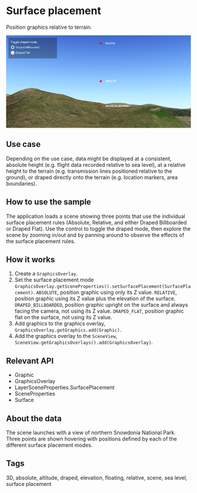 # Surface placement

Position graphics relative to terrain.

![](SurfacePlacement.png)

## Use case

Depending on the use case, data might be displayed at a consistent, absolute height (e.g. flight data recorded relative to sea level), at a relative height to the terrain (e.g. transmission lines positioned relative to the ground), or draped directly onto the terrain (e.g. location markers, area boundaries).

## How to use the sample

The application loads a scene showing three points that use the individual surface placement rules (Absolute, Relative, and either Draped Billboarded or Draped Flat). Use the control to toggle the draped mode, then explore the scene by zooming in/out and by panning around to observe the effects of the surface placement rules.

## How it works

1. Create a `GraphicsOverlay`.
2. Set the surface placement mode `GraphicsOverlay.getSceneProperties().setSurfacePlacement(SurfacePlacement)`.
    `ABSOLUTE`, position graphic using only its Z value.
    `RELATIVE`, position graphic using its Z value plus the elevation of the surface.
    `DRAPED_BILLBOARDED`, position graphic upright on the surface and always facing the camera, not using its Z value.
    `DRAPED_FLAT`, position graphic flat on the surface, not using its Z value.
3. Add graphics to the graphics overlay, `GraphicsOverlay.getGraphics.add(Graphic)`.
4. Add the graphics overlay to the `SceneView`, `SceneView.getGraphicsOverlays().add(GraphicsOverlay)`.

## Relevant API

* Graphic
* GraphicsOverlay
* LayerSceneProperties.SurfacePlacement
* SceneProperties
* Surface

## About the data

The scene launches with a view of northern Snowdonia National Park. Three points are shown hovering with positions defined by each of the different surface placement modes.

## Tags

3D, absolute, altitude, draped, elevation, floating, relative, scene, sea level, surface placement
